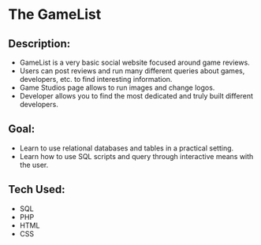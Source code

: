 # The GameList

## Description:
* GameList is a very basic social website focused around game reviews.
* Users can post reviews and run many different queries about games, developers, etc. to find interesting information.
* Game Studios page allows to run images and change logos.
* Developer allows you to find the most dedicated and truly built different developers.

## Goal:
* Learn to use relational databases and tables in a practical setting.
* Learn how to use SQL scripts and query through interactive means with the user.

## Tech Used:
* SQL
* PHP
* HTML
* CSS
